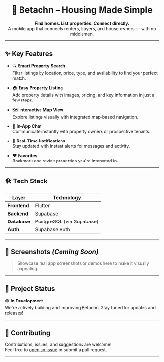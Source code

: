 <h1 align="center">📱 Betachn – Housing Made Simple</h1>

<p align="center">
  <b>Find homes. List properties. Connect directly.</b><br>
  A mobile app that connects renters, buyers, and house owners — with no middlemen.
</p>

---

## ✨ Key Features

- 🔍 **Smart Property Search**  
  Filter listings by location, price, type, and availability to find your perfect match.

- 🏠 **Easy Property Listing**  
  Add property details with images, pricing, and key information in just a few steps.

- 🗺️ **Interactive Map View**  
  Explore listings visually with integrated map-based navigation.

- 💬 **In-App Chat**  
  Communicate instantly with property owners or prospective tenants.

- 🔔 **Real-Time Notifications**  
  Stay updated with instant alerts for messages and activity.

- ❤️ **Favorites**  
  Bookmark and revisit properties you're interested in.

---

## 🛠️ Tech Stack

| Layer        | Technology          |
|--------------|---------------------|
| **Frontend** | Flutter             |
| **Backend**  | Supabase            |
| **Database** | PostgreSQL (via Supabase) |
| **Auth**     | Supabase Auth       |

---

## 📸 Screenshots *(Coming Soon)*

> Showcase real app screenshots or demos here to make it visually appealing.

---

## 🚧 Project Status

🟢 **In Development**  
We're actively building and improving Betachn. Stay tuned for updates and releases!

---

## 🤝 Contributing

Contributions, issues, and suggestions are welcome!  
Feel free to [open an issue](https://github.com/Aschio12/betachn/issues) or submit a pull request.

---
